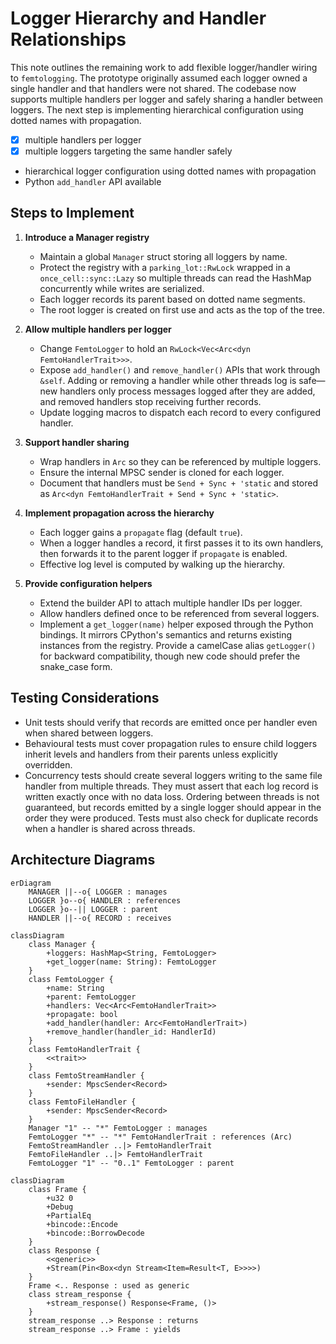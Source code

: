 # Logger Hierarchy and Handler Relationships

This note outlines the remaining work to add flexible logger/handler wiring
to `femtologging`. The prototype originally assumed each logger owned a single
handler and that handlers were not shared. The codebase now supports multiple
handlers per logger and safely sharing a handler between loggers. The next step
is implementing hierarchical configuration using dotted names with propagation.

- [x] multiple handlers per logger
- [x] multiple loggers targeting the same handler safely
- hierarchical logger configuration using dotted names with propagation
- Python `add_handler` API available

## Steps to Implement

1. **Introduce a Manager registry**

   - Maintain a global `Manager` struct storing all loggers by name.
   - Protect the registry with a `parking_lot::RwLock` wrapped in a
     `once_cell::sync::Lazy` so multiple threads can read the HashMap
     concurrently while writes are serialized.
   - Each logger records its parent based on dotted name segments.
   - The root logger is created on first use and acts as the top of the tree.

2. **Allow multiple handlers per logger**

   - Change `FemtoLogger` to hold an `RwLock<Vec<Arc<dyn FemtoHandlerTrait>>>`.
   - Expose `add_handler()` and `remove_handler()` APIs that work through
     `&self`. Adding or removing a handler while other threads log is safe—new
     handlers only process messages logged after they are added, and removed
     handlers stop receiving further records.
   - Update logging macros to dispatch each record to every configured handler.

3. **Support handler sharing**

   - Wrap handlers in `Arc` so they can be referenced by multiple loggers.
   - Ensure the internal MPSC sender is cloned for each logger.
   - Document that handlers must be `Send + Sync + 'static` and stored as
     `Arc<dyn FemtoHandlerTrait + Send + Sync + 'static>`.

4. **Implement propagation across the hierarchy**

   - Each logger gains a `propagate` flag (default `true`).
   - When a logger handles a record, it first passes it to its own handlers,
     then forwards it to the parent logger if `propagate` is enabled.
   - Effective log level is computed by walking up the hierarchy.

5. **Provide configuration helpers**

   - Extend the builder API to attach multiple handler IDs per logger.
   - Allow handlers defined once to be referenced from several loggers.
   - Implement a `get_logger(name)` helper exposed through the Python bindings.
     It mirrors CPython's semantics and returns existing instances from
    the registry. Provide a camelCase alias `getLogger()` for backward
    compatibility, though new code should prefer the snake_case form.

## Testing Considerations

- Unit tests should verify that records are emitted once per handler even when
  shared between loggers.
- Behavioural tests must cover propagation rules to ensure child loggers inherit
  levels and handlers from their parents unless explicitly overridden.
- Concurrency tests should create several loggers writing to the same file
  handler from multiple threads. They must assert that each log record is
  written exactly once with no data loss. Ordering between threads is not
  guaranteed, but records emitted by a single logger should appear in the order
  they were produced. Tests must also check for duplicate records when a handler
  is shared across threads.

## Architecture Diagrams

<!-- markdownlint-disable MD013 -->

```mermaid
erDiagram
    MANAGER ||--o{ LOGGER : manages
    LOGGER }o--o{ HANDLER : references
    LOGGER }o--|| LOGGER : parent
    HANDLER ||--o{ RECORD : receives
```

```mermaid
classDiagram
    class Manager {
        +loggers: HashMap<String, FemtoLogger>
        +get_logger(name: String): FemtoLogger
    }
    class FemtoLogger {
        +name: String
        +parent: FemtoLogger
        +handlers: Vec<Arc<FemtoHandlerTrait>>
        +propagate: bool
        +add_handler(handler: Arc<FemtoHandlerTrait>)
        +remove_handler(handler_id: HandlerId)
    }
    class FemtoHandlerTrait {
        <<trait>>
    }
    class FemtoStreamHandler {
        +sender: MpscSender<Record>
    }
    class FemtoFileHandler {
        +sender: MpscSender<Record>
    }
    Manager "1" -- "*" FemtoLogger : manages
    FemtoLogger "*" -- "*" FemtoHandlerTrait : references (Arc)
    FemtoStreamHandler ..|> FemtoHandlerTrait
    FemtoFileHandler ..|> FemtoHandlerTrait
    FemtoLogger "1" -- "0..1" FemtoLogger : parent
```

```mermaid
classDiagram
    class Frame {
        +u32 0
        +Debug
        +PartialEq
        +bincode::Encode
        +bincode::BorrowDecode
    }
    class Response {
        <<generic>>
        +Stream(Pin<Box<dyn Stream<Item=Result<T, E>>>>)
    }
    Frame <.. Response : used as generic
    class stream_response {
        +stream_response() Response<Frame, ()>
    }
    stream_response ..> Response : returns
    stream_response ..> Frame : yields
```

<!-- markdownlint-enable MD013 -->
